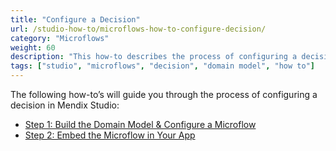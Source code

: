 ```yaml
---
title: "Configure a Decision"
url: /studio-how-to/microflows-how-to-configure-decision/
category: "Microflows"
weight: 60
description: "This how-to describes the process of configuring a decision in Mendix Studio."
tags: ["studio", "microflows", "decision", "domain model", "how to"]
---
```


The following how-to’s will guide you through the process of configuring a decision in Mendix Studio:

* [Step 1: Build the Domain Model & Configure a Microflow](/studio-how-to/microflows-how-to-configure-decision-p1/)
* [Step 2: Embed the Microflow in Your App](/studio-how-to/microflows-how-to-configure-decision-p2/)

